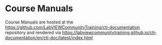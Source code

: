 # Course Manuals

Course Manuals are hosted at the https://github.com/LabVIEWCommunityTraining/cti-documentation repository and rendered via https://labviewcommunitytraining.github.io/cti-documentation/en/cti-doc/latest/index.html

